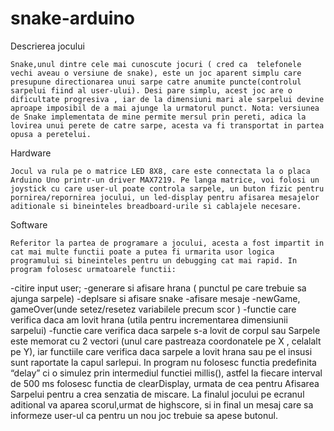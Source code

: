 # snake-arduino

Descrierea jocului

	Snake,unul dintre cele mai cunoscute jocuri ( cred ca  telefonele vechi aveau o versiune de snake), este un joc aparent simplu care presupune directionarea unui sarpe catre anumite puncte(controlul sarpelui fiind al user-ului). Desi pare simplu, acest joc are o dificultate progresiva , iar de la dimensiuni mari ale sarpelui devine aproape imposibil de a mai ajunge la urmatorul punct. Nota: versiunea de Snake implementata de mine permite mersul prin pereti, adica la lovirea unui perete de catre sarpe, acesta va fi transportat in partea opusa a peretelui.

Hardware 

	Jocul va rula pe o matrice LED 8X8, care este connectata la o placa Arduino Uno printr-un driver MAX7219. Pe langa matrice, voi folosi un joystick cu care user-ul poate controla sarpele, un buton fizic pentru pornirea/repornirea jocului, un led-display pentru afisarea mesajelor aditionale si bineinteles breadboard-urile si cablajele necesare.


Software

	Referitor la partea de programare a jocului, acesta a fost impartit in cat mai multe functii poate a putea fi urmarita usor logica programului si bineinteles pentru un debugging cat mai rapid. In program folosesc urmatoarele functii:
-citire input user;
-generare si afisare hrana ( punctul pe care trebuie sa ajunga sarpele)
-deplsare si afisare snake
-afisare mesaje
-newGame, gameOver(unde setez/resetez variabilele precum scor )
-functie care verifica daca am lovit hrana (utila pentru incrementarea dimensiunii sarpelui)
-functie care verifica daca sarpele s-a lovit de corpul sau
Sarpele este memorat cu 2 vectori (unul care pastreaza coordonatele pe X , celalalt pe Y), iar functiile care verifica daca sarpele a lovit hrana sau pe el insusi sunt raportate la capul sarlepui. In program nu folosesc functia predefinita “delay” ci o simulez prin intermediul functiei millis(), astfel la fiecare interval de 500 ms folosesc functia de clearDisplay, urmata de cea pentru Afisarea Sarpelui pentru a crea senzatia de miscare. La finalul jocului pe ecranul aditional va aparea scorul,urmat de highscore, si in final un mesaj care sa informeze user-ul ca pentru un nou joc trebuie sa apese butonul.

